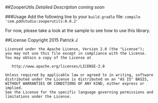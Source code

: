 ##ZooperUtils
*Detailed Description coming soon*

###Usage
Add the following line to your `build.gradle` file:
`compile 'com.pddstudio:zooperutils:0.0.2'`

For now, please take a look at the sample to see how to use this library.

##License
    Copyright 2015 Patrick J

    Licensed under the Apache License, Version 2.0 (the "License");
    you may not use this file except in compliance with the License.
    You may obtain a copy of the License at

       http://www.apache.org/licenses/LICENSE-2.0

    Unless required by applicable law or agreed to in writing, software
    distributed under the License is distributed on an "AS IS" BASIS,
    WITHOUT WARRANTIES OR CONDITIONS OF ANY KIND, either express or implied.
    See the License for the specific language governing permissions and
    limitations under the License.